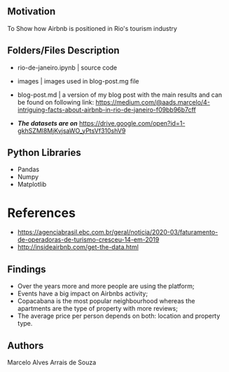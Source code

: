 ## Motivation  
To Show how Airbnb is positioned in Rio's tourism industry 

## Folders/Files Description  

* rio-de-janeiro.ipynb | source code  
* images | images used in blog-post.mg file  
* blog-post.md | a version of my blog post with the main results and can be found on following link: https://medium.com/@aads.marcelo/4-intriguing-facts-about-airbnb-in-rio-de-janeiro-f09bb96b7cff

* ***The datasets are on*** https://drive.google.com/open?id=1-gkhSZMl8MjKvjsaWO_yPtsVf310shV9  

## Python Libraries  
* Pandas
* Numpy
* Matplotlib

# References 
* https://agenciabrasil.ebc.com.br/geral/noticia/2020-03/faturamento-de-operadoras-de-turismo-cresceu-14-em-2019  
* http://insideairbnb.com/get-the-data.html  

## Findings
* Over the years more and more people are using the platform;    
* Events have a big impact on Airbnbs activity;  
* Copacabana is the most popular neighbourhood whereas the apartments are the type of property with more reviews;  
* The average price per person depends on both: location and property type.

## Authors  
Marcelo Alves Arrais de Souza